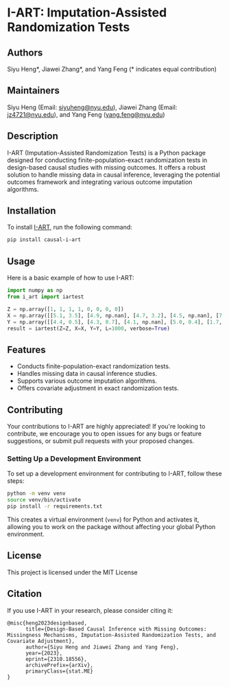 # I-ART: Imputation-Assisted Randomization Tests

## Authors

Siyu Heng*, Jiawei Zhang*, and Yang Feng (* indicates equal contribution)

## Maintainers

Siyu Heng (Email: siyuheng@nyu.edu), Jiawei Zhang (Email: jz4721@nyu.edu), and Yang Feng (yang.feng@nyu.edu)

## Description

I-ART (Imputation-Assisted Randomization Tests) is a Python package designed for conducting finite-population-exact randomization tests in design-based causal studies with missing outcomes. It offers a robust solution to handle missing data in causal inference, leveraging the potential outcomes framework and integrating various outcome imputation algorithms.

## Installation

To install [I-ART](https://pypi.org/project/causal-i-art/), run the following command:

```bash
pip install causal-i-art
```

## Usage

Here is a basic example of how to use I-ART:

```python
import numpy as np
from i_art import iartest

Z = np.array([1, 1, 1, 1, 0, 0, 0, 0])
X = np.array([[5.1, 3.5], [4.9, np.nan], [4.7, 3.2], [4.5, np.nan], [7.2, 2.3], [8.6, 3.1], [6.0, 3.6], [8.4, 3.9]])
Y = np.array([[4.4, 0.5], [4.3, 0.7], [4.1, np.nan], [5.0, 0.4], [1.7, 0.1], [np.nan, 0.2], [1.4, np.nan], [1.7, 0.4]])
result = iartest(Z=Z, X=X, Y=Y, L=1000, verbose=True)
```

## Features

- Conducts finite-population-exact randomization tests.
- Handles missing data in causal inference studies.
- Supports various outcome imputation algorithms.
- Offers covariate adjustment in exact randomization tests.


## Contributing

Your contributions to I-ART are highly appreciated! If you're looking to contribute, we encourage you to open issues for any bugs or feature suggestions, or submit pull requests with your proposed changes. 

### Setting Up a Development Environment

To set up a development environment for contributing to I-ART, follow these steps:

```bash
python -m venv venv
source venv/bin/activate 
pip install -r requirements.txt
```
This creates a virtual environment (`venv`) for Python and activates it, allowing you to work on the package without affecting your global Python environment.

## License
This project is licensed under the MIT License

## Citation
If you use I-ART in your research, please consider citing it:

```code
@misc{heng2023designbased,
      title={Design-Based Causal Inference with Missing Outcomes: Missingness Mechanisms, Imputation-Assisted Randomization Tests, and Covariate Adjustment}, 
      author={Siyu Heng and Jiawei Zhang and Yang Feng},
      year={2023},
      eprint={2310.18556},
      archivePrefix={arXiv},
      primaryClass={stat.ME}
}
```
